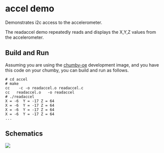accel demo
==========

Demonstrates i2c access to the accelerometer.

The readaccel demo repeatedly reads and displays the X,Y,Z values
from the accelerometer.

Build and Run
-------------
Assuming you are using the [chumby-oe](https://github.com/clearwater/chumby-oe) development image, and you have this code on your chumby, you can build and run as follows.

```
# cd accel
# make
cc    -c -o readaccel.o readaccel.c
cc   readaccel.o   -o readaccel
# ./readaccel
X = -6  Y = -17 Z = 64
X = -6  Y = -17 Z = 64
X = -6  Y = -17 Z = 64
X = -6  Y = -17 Z = 64
...
```

Schematics
----------

<img src="/clearwater/chumby-sampler/raw/master/images/accel-schematics.png" />

